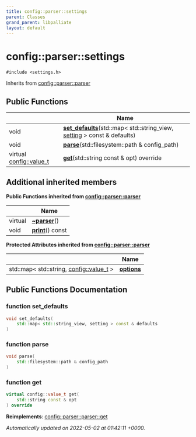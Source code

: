 ```yaml
---
title: config::parser::settings
parent: Classes
grand_parent: libpalliate
layout: default
---
```


# config::parser::settings






`#include <settings.h>`

Inherits from [config::parser::parser](/libpalliate/generated/Classes/classconfig_1_1parser_1_1parser)

## Public Functions

|                | Name           |
| -------------- | -------------- |
| void | **[set_defaults](/libpalliate/generated/Classes/classconfig_1_1parser_1_1settings#function-set-defaults)**(std::map< std::string_view, [setting](/libpalliate/generated/Classes/structconfig_1_1setting) > const & defaults) |
| void | **[parse](/libpalliate/generated/Classes/classconfig_1_1parser_1_1settings#function-parse)**(std::filesystem::path & config_path) |
| virtual [config::value_t](/libpalliate/generated/Namespaces/namespaceconfig#using-value-t) | **[get](/libpalliate/generated/Classes/classconfig_1_1parser_1_1settings#function-get)**(std::string const & opt) override |

## Additional inherited members

**Public Functions inherited from [config::parser::parser](/libpalliate/generated/Classes/classconfig_1_1parser_1_1parser)**

|                | Name           |
| -------------- | -------------- |
| virtual | **[~parser](/libpalliate/generated/Classes/classconfig_1_1parser_1_1parser#function-~parser)**() |
| void | **[print](/libpalliate/generated/Classes/classconfig_1_1parser_1_1parser#function-print)**() const |

**Protected Attributes inherited from [config::parser::parser](/libpalliate/generated/Classes/classconfig_1_1parser_1_1parser)**

|                | Name           |
| -------------- | -------------- |
| std::map< std::string, [config::value_t](/libpalliate/generated/Namespaces/namespaceconfig#using-value-t) > | **[options](/libpalliate/generated/Classes/classconfig_1_1parser_1_1parser#variable-options)**  |


## Public Functions Documentation

### function set_defaults

```cpp
void set_defaults(
    std::map< std::string_view, setting > const & defaults
)
```


### function parse

```cpp
void parse(
    std::filesystem::path & config_path
)
```


### function get

```cpp
virtual config::value_t get(
    std::string const & opt
) override
```


**Reimplements**: [config::parser::parser::get](/libpalliate/generated/Classes/classconfig_1_1parser_1_1parser#function-get)



_Automatically updated on 2022-05-02 at 01:42:11 +0000._
